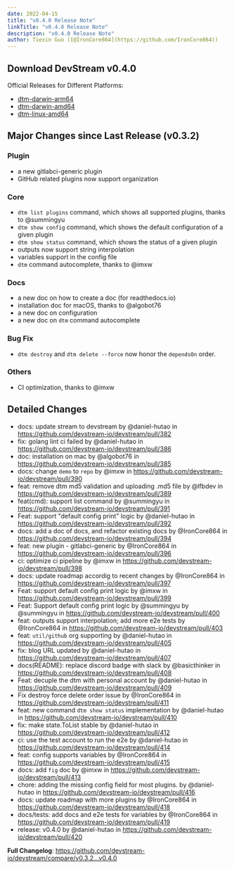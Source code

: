 ```yaml
---
date: 2022-04-15
title: "v0.4.0 Release Note"
linkTitle: "v0.4.0 Release Note"
description: "v0.4.0 Release Note"
author: Tiexin Guo ([@IronCore864](https://github.com/IronCore864))
---
```


## Download DevStream v0.4.0

Official Releases for Different Platforms:

- [dtm-darwin-arm64](https://devstream.gateway.scarf.sh/releases/v0.4.0/dtm-darwin-arm64)
- [dtm-darwin-amd64](https://devstream.gateway.scarf.sh/releases/v0.4.0/dtm-darwin-amd64)
- [dtm-linux-amd64](https://devstream.gateway.scarf.sh/releases/v0.4.0/dtm-linux-amd64)

## Major Changes since Last Release (v0.3.2)

### Plugin

- a new gitlabci-generic plugin
- GitHub related plugins now support organization

### Core

- `dtm list plugins` command, which shows all supported plugins, thanks to @summingyu
- `dtm show config` command, which shows the default configuration of a given plugin
- `dtm show status` command, which shows the status of a given plugin
- outputs now support string interpolation
- variables support in the config file
- `dtm` command autocomplete, thanks to @imxw

### Docs

- a new doc on how to create a doc (for readthedocs.io)
- installation doc for macOS, thanks to @algobot76
- a new doc on configuration
- a new doc on `dtm` command autocomplete

### Bug Fix

- `dtm destroy` and `dtm delete --force` now honor the `dependsOn` order.

### Others

- CI optimization, thanks to @imxw

## Detailed Changes

* docs: update stream to devstream by @daniel-hutao in https://github.com/devstream-io/devstream/pull/382
* fix: golang lint ci failed by @daniel-hutao in https://github.com/devstream-io/devstream/pull/386
* doc: installation on mac by @algobot76 in https://github.com/devstream-io/devstream/pull/385
* docs: change `demo` to `repo` by @imxw in https://github.com/devstream-io/devstream/pull/390
* feat: remove dtm md5 validation and uploading .md5 file by @lfbdev in https://github.com/devstream-io/devstream/pull/389
* feat(cmd): support  list command by @summingyu in https://github.com/devstream-io/devstream/pull/391
* Feat: support "default config print" logic by @daniel-hutao in https://github.com/devstream-io/devstream/pull/392
* docs: add a doc of docs, and refactor existing docs by @IronCore864 in https://github.com/devstream-io/devstream/pull/394
* feat: new plugin - gitlabci-generic by @IronCore864 in https://github.com/devstream-io/devstream/pull/396
* ci: optimize ci pipeline by @imxw in https://github.com/devstream-io/devstream/pull/398
* docs: update roadmap accordig to recent changes by @IronCore864 in https://github.com/devstream-io/devstream/pull/397
* Feat: support default config print logic by @imxw in https://github.com/devstream-io/devstream/pull/399
* Feat: Support default config print logic by @summingyu by @summingyu in https://github.com/devstream-io/devstream/pull/400
* feat: outputs support interpolation; add more e2e tests by @IronCore864 in https://github.com/devstream-io/devstream/pull/403
* feat: `util/github` org supporting by @daniel-hutao in https://github.com/devstream-io/devstream/pull/405
* fix: blog URL updated by @daniel-hutao in https://github.com/devstream-io/devstream/pull/407
* docs(README): replace discord badge with slack by @basicthinker in https://github.com/devstream-io/devstream/pull/408
* Feat: decuple the dtm with personal account by @daniel-hutao in https://github.com/devstream-io/devstream/pull/409
* Fix destroy force delete order issue by @IronCore864 in https://github.com/devstream-io/devstream/pull/411
* feat: new command `dtm show status` implementation by @daniel-hutao in https://github.com/devstream-io/devstream/pull/410
* fix: make state.ToList stable by @daniel-hutao in https://github.com/devstream-io/devstream/pull/412
* ci: use the test account to run the e2e by @daniel-hutao in https://github.com/devstream-io/devstream/pull/414
* feat: config supports variables by @IronCore864 in https://github.com/devstream-io/devstream/pull/415
* docs: add `fig` doc by @imxw in https://github.com/devstream-io/devstream/pull/413
* chore: adding the missing config field for most plugins. by @daniel-hutao in https://github.com/devstream-io/devstream/pull/416
* docs: update roadmap with more plugins by @IronCore864 in https://github.com/devstream-io/devstream/pull/418
* docs/tests: add docs and e2e tests for variables by @IronCore864 in https://github.com/devstream-io/devstream/pull/419
* release: v0.4.0 by @daniel-hutao in https://github.com/devstream-io/devstream/pull/420


**Full Changelog**: https://github.com/devstream-io/devstream/compare/v0.3.2...v0.4.0
